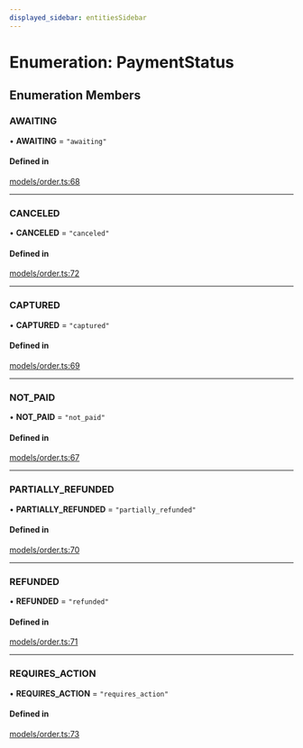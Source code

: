 ```yaml
---
displayed_sidebar: entitiesSidebar
---
```


# Enumeration: PaymentStatus

## Enumeration Members

### AWAITING

• **AWAITING** = ``"awaiting"``

#### Defined in

[models/order.ts:68](https://github.com/medusajs/medusa/blob/aada5327e/packages/medusa/src/models/order.ts#L68)

___

### CANCELED

• **CANCELED** = ``"canceled"``

#### Defined in

[models/order.ts:72](https://github.com/medusajs/medusa/blob/aada5327e/packages/medusa/src/models/order.ts#L72)

___

### CAPTURED

• **CAPTURED** = ``"captured"``

#### Defined in

[models/order.ts:69](https://github.com/medusajs/medusa/blob/aada5327e/packages/medusa/src/models/order.ts#L69)

___

### NOT\_PAID

• **NOT\_PAID** = ``"not_paid"``

#### Defined in

[models/order.ts:67](https://github.com/medusajs/medusa/blob/aada5327e/packages/medusa/src/models/order.ts#L67)

___

### PARTIALLY\_REFUNDED

• **PARTIALLY\_REFUNDED** = ``"partially_refunded"``

#### Defined in

[models/order.ts:70](https://github.com/medusajs/medusa/blob/aada5327e/packages/medusa/src/models/order.ts#L70)

___

### REFUNDED

• **REFUNDED** = ``"refunded"``

#### Defined in

[models/order.ts:71](https://github.com/medusajs/medusa/blob/aada5327e/packages/medusa/src/models/order.ts#L71)

___

### REQUIRES\_ACTION

• **REQUIRES\_ACTION** = ``"requires_action"``

#### Defined in

[models/order.ts:73](https://github.com/medusajs/medusa/blob/aada5327e/packages/medusa/src/models/order.ts#L73)
